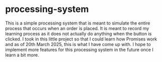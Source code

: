 # processing-system
This is a simple processing system that is meant to simulate the entire process that occurs when an order is placed. It is meant to record my learning process as it does not actually do anything when the button is clicked. I took in this little project so that I could learn how Promises work and as of 20th March 2025, this is what I have come up with. I hope to implement more features for this processing system in the future once I learn a bit more.
